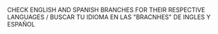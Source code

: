  
 
CHECK ENGLISH AND SPANISH BRANCHES FOR THEIR RESPECTIVE LANGUAGES / BUSCAR TU IDIOMA EN LAS "BRACNHES" DE INGLES Y ESPAÑOL

